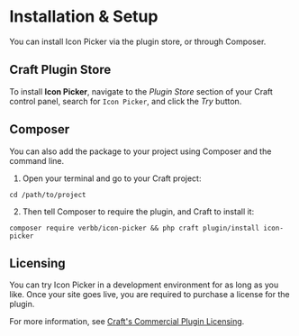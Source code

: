 # Installation & Setup
You can install Icon Picker via the plugin store, or through Composer.

## Craft Plugin Store
To install **Icon Picker**, navigate to the _Plugin Store_ section of your Craft control panel, search for `Icon Picker`, and click the _Try_ button.

## Composer
You can also add the package to your project using Composer and the command line.

1. Open your terminal and go to your Craft project:
```shell
cd /path/to/project
```

2. Then tell Composer to require the plugin, and Craft to install it:
```shell
composer require verbb/icon-picker && php craft plugin/install icon-picker
```

## Licensing
You can try Icon Picker in a development environment for as long as you like. Once your site goes live, you are required to purchase a license for the plugin.

For more information, see [Craft's Commercial Plugin Licensing](https://docs.craftcms.com/v3/plugins.html#commercial-plugin-licensing).
